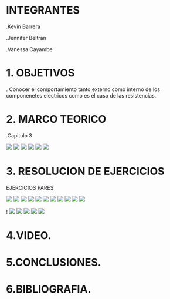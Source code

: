 # INTEGRANTES

.Kevin Barrera

.Jennifer Beltran

.Vanessa Cayambe

# 1. OBJETIVOS

. Conocer el comportamiento tanto externo como interno de los componenetes electricos como es el caso de las resistencias.


# 2. MARCO TEORICO

.Capitulo 3

![](https://github.com/Kevinsan21/imagenesinforme2/blob/main/resitencia1.png)
![](https://github.com/Kevinsan21/imagenesinforme2/blob/main/resistencia2.png)
![](https://github.com/Kevinsan21/imagenesinforme2/blob/main/resistencia3.png)
![](https://github.com/Kevinsan21/imagenesinforme2/blob/main/resistencia4.png)
![](https://github.com/Kevinsan21/imagenesinforme2/blob/main/resistencia5.png)
![](https://github.com/Kevinsan21/imagenesinforme2/blob/main/resistencia6.png)

# 3. RESOLUCION DE EJERCICIOS

EJERCICIOS PARES 

![](https://github.com/Kevinsan21/imagenesinforme2/blob/main/1.jpg)
![](https://github.com/Kevinsan21/imagenesinforme2/blob/main/2.jpg)
![](https://github.com/Kevinsan21/imagenesinforme2/blob/main/3.jpg)
![](https://github.com/Kevinsan21/imagenesinforme2/blob/main/4.jpg)
![](https://github.com/Kevinsan21/imagenesinforme2/blob/main/5.jpg)
![](https://github.com/Kevinsan21/imagenesinforme2/blob/main/6.jpg)
![](https://github.com/Kevinsan21/imagenesinforme2/blob/main/7.jpg)
![](https://github.com/Kevinsan21/imagenesinforme2/blob/main/8.jpg)
![](https://github.com/Kevinsan21/imagenesinforme2/blob/main/9.jpg)
![](https://github.com/Kevinsan21/imagenesinforme2/blob/main/10.jpg)
![](https://github.com/Kevinsan21/imagenesinforme2/blob/main/11.jpg)


! [](https://github.com/Kevinsan21/imagenesinforme2/blob/main/Circuitos-electricos_page-0001.jpg?raw=true)
![](https://github.com/Kevinsan21/imagenesinforme2/blob/main/Circuitos-electricos_page-0002.jpg?raw=true)
![](https://github.com/Kevinsan21/imagenesinforme2/blob/main/Circuitos-electricos_page-0003.jpg?raw=true)
![](https://github.com/Kevinsan21/imagenesinforme2/blob/main/Circuitos-electricos_page-0004.jpg?raw=true)
![](https://github.com/Kevinsan21/imagenesinforme2/blob/main/Circuitos-electricos_page-0005.jpg?raw=true)
![](https://github.com/Kevinsan21/imagenesinforme2/blob/main/Circuitos-electricos_page-0006.jpg?raw=true)

# 4.VIDEO.


# 5.CONCLUSIONES.



# 6.BIBLIOGRAFIA.
